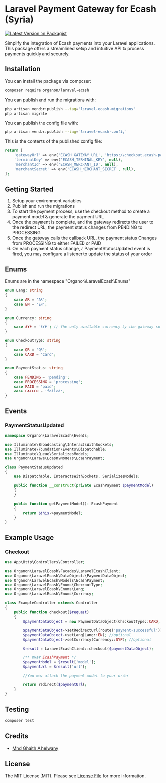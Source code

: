 # Laravel Payment Gateway for Ecash (Syria)

[![Latest Version on Packagist](https://img.shields.io/packagist/v/Organon/laravel-ecash.svg?style=flat-square)](https://packagist.org/packages/Organon/laravel-ecash)

Simplify the integration of Ecash payments into your Laravel applications. This package offers a streamlined setup and intuitive API to process payments quickly and securely. 


## Installation

You can install the package via composer:

```bash
composer require organon/laravel-ecash
```

You can publish and run the migrations with:

```bash
php artisan vendor:publish --tag="laravel-ecash-migrations"
php artisan migrate
```

You can publish the config file with:

```bash
php artisan vendor:publish --tag="laravel-ecash-config"
```

This is the contents of the published config file:

```php
return [
    'gatewayUrl' => env('ECASH_GATEWAY_URL', 'https://checkout.ecash-pay.co'),
    'terminalKey' => env('ECASH_TERMINAL_KEY', null),
    'merchantId' => env('ECASH_MERCHANT_ID', null),
    'merchantSecret' => env('ECASH_MERCHANT_SECRET', null),
];
```
## Getting Started
1. Setup your environment variables
2. Publish and run the migrations
3. To start the payment process, use the checkout method to create a payment model & generate the payment URL
4. Once the payment is complete, and the gateway redirects the user to the redirect URL, the payment status changes from PENDING to PROCESSING
5. Once the gateway calls the callback URL, the payment status Changes from PROCESSING to either FAILED or PAID
6. On each payment status change, a PaymentStatusUpdated event is fired, you may configure a listener to update the status of your order


## Enums
Enums are in the namespace "Organon\LaravelEcash\Enums"
```php
enum Lang: string
{
    case AR = 'AR';
    case EN = 'EN';
}
```
```php
enum Currency: string
{
    case SYP = 'SYP'; // The only available currency by the gateway so far 
}
```
```php
enum CheckoutType: string
{
    case QR = 'QR';
    case CARD = 'Card';
}
```
```php
enum PaymentStatus: string
{
    case PENDING = 'pending';
    case PROCESSING = 'processing';
    case PAID = 'paid';
    case FAILED = 'failed';
}
```
## Events
### PaymentStatusUpdated
```php
namespace Organon\LaravelEcash\Events;

use Illuminate\Broadcasting\InteractsWithSockets;
use Illuminate\Foundation\Events\Dispatchable;
use Illuminate\Queue\SerializesModels;
use Organon\LaravelEcash\Models\EcashPayment;

class PaymentStatusUpdated
{
    use Dispatchable, InteractsWithSockets, SerializesModels;

    public function __construct(private EcashPayment $paymentModel)
    {
    }

    public function getPaymentModel(): EcashPayment
    {
        return $this->paymentModel;
    }
}
```
## Example Usage
### Checkout


```php
use App\Http\Controllers\Controller;

use Organon\LaravelEcash\Facades\LaravelEcashClient;
use Organon\LaravelEcash\DataObjects\PaymentDataObject;
use Organon\LaravelEcash\Models\EcashPayment;
use Organon\LaravelEcash\Enums\CheckoutType;
use Organon\LaravelEcash\Enums\Lang;
use Organon\LaravelEcash\Enums\Currency;

class ExampleController extends Controller
{
    public function checkout($request)
    {
        $paymentDataObject = new PaymentDataObject(CheckoutType::CARD, 100.10);

        $paymentDataObject->setRedirectUrl(route('payment-successful')); //optional
        $paymentDataObject->setLang(Lang::EN); //optional
        $paymentDataObject->setCurrency(Currency::SYP); //optional

        $result = LaravelEcashClient::checkout($paymentDataObject);

        /** @var EcashPayment */
        $paymentModel = $result['model'];
        $paymentUrl = $result['url'];

        //You may attach the payment model to your order

        return redirect($paymentUrl);
    }
}
```

## Testing

```bash
composer test
```

## Credits

- [Mhd Ghaith Alhelwany](https://github.com/MhdGhaithAlhelwany)

## License

The MIT License (MIT). Please see [License File](LICENSE.md) for more information.
